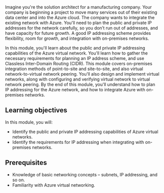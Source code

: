 Imagine you're the solution architect for a manufacturing company. Your company is beginning a project to move many services out of their existing data center and into the Azure cloud. The company wants to integrate the existing network with Azure. You'll need to plan the public and private IP addresses for the network carefully, so you don’t run out of addresses, and have capacity for future growth. A good IP addressing scheme provides flexibility, room for growth, and integration with on-premises networks.

In this module, you'll learn about the public and private IP addressing capabilities of the Azure virtual network. You'll learn how to gather the necessary requirements for planning an IP address scheme, and use Classless Inter-Domain Routing (CIDR). This module covers on-premises integration methods of point-to-site and site-to-site, and also virtual network-to-virtual network peering. You'll also design and implement virtual networks, along with configuring and verifying virtual network to virtual network peering. By the end of this module, you'll understand how to plan IP addressing for the Azure network, and how to integrate Azure with on-premises networks.

## Learning objectives

In this module, you will:

- Identify the public and private IP addressing capabilities of Azure virtual networks.
- Identify the requirements for IP addressing when integrating with on-premises networks.


## Prerequisites

 - Knowledge of basic networking concepts – subnets, IP addressing, and so on.
 - Familiarity with Azure virtual networking.
